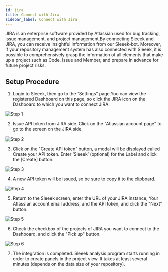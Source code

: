 ```yaml
---
id: jira
title: Connect with Jira
sidebar_label: Connect with Jira
---
```


JIRA is an enterprise software provided by Atlassian used for bug tracking, issue management, and project management.By connecting Sleeek and JIRA, you can receive insightful information from our Sleeek-bot. Moreover, if your repository management system has also connected with Sleeek, it is possible to comprehensively grasp the information of all elements that make up a project such as Code, Issue and Member, and prepare in advance for future project risks. 


## Setup Procedure

1. Login to Sleeek, then go to the “Settings” page.You can view the registered Dashboard on this page, so click the JIRA icon on the Dashboard to which you want to connect JIRA.

![Step 1](../../img/docs/integration/jira/step1.png)


2. Issue API token from JIRA side. Click on the "Atlassian account page" to go to the screen on the JIRA side.

![Step 2](../../img/docs/integration/jira/step2.png)


3. Click on the "Create API token" button, a modal will be displayed called Create your API token. Enter ‘Sleeek’ (optional) for the Label and click the [Create] button. 

![Step 3](../../img/docs/integration/jira/step3.png)


4. A new API token will be issued, so be sure to copy it to the clipboard.

![Step 4](../../img/docs/integration/jira/step4.png)


5. Return to the Sleeek screen, enter the URL of your JIRA instance, Your Atlassian account email address, and the API token, and click the "Next" button.

![Step 5](../../img/docs/integration/jira/step2.png)


6. Check the checkbox of the projects of JIRA you want to connect to the Dashboard, and click the "Pick up" button.

![Step 6](../../img/docs/integration/jira/step6.png)


7. The integration is completed. Sleeek analysis program starts running in order to create panels in the project view. It takes at least several minutes (depends on the data size of your repository).
